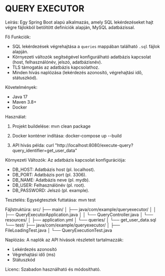 QUERY EXECUTOR
==============

Leírás:
Egy Spring Boot alapú alkalmazás, amely SQL lekérdezéseket hajt végre fájlokból betöltött definíciók alapján, MySQL adatbázissal.

Fő Funkciók:
- SQL lekérdezések végrehajtása a `queries` mappában található `.sql` fájlok alapján.
- Környezeti változók segítségével konfigurálható adatbázis kapcsolat (host, felhasználónév, jelszó, adatbázisnév).
- TLS támogatás az adatbázis kapcsolathoz.
- Minden hívás naplózása (lekérdezés azonosító, végrehajtási idő, státuszkód).

Követelmények:
- Java 17
- Maven 3.8+
- Docker

Használat:
1. Projekt buildelése:
   mvn clean package

2. Docker konténer indítása:
   docker-compose up --build

3. API hívás példa:
   curl "http://localhost:8080/execute-query?query_identifier=get_user_data"

Környezeti Változók:
Az adatbázis kapcsolat konfigurációja:
- DB_HOST: Adatbázis host (pl. localhost).
- DB_PORT: Adatbázis port (pl. 3306).
- DB_NAME: Adatbázis neve (pl. mydb).
- DB_USER: Felhasználónév (pl. root).
- DB_PASSWORD: Jelszó (pl. example).

Tesztelés:
Egységtesztek futtatása:
   mvn test

Fájlstruktúra:
src/
├── main/
│   ├── java/com/example/queryexecutor/
│   │   ├── QueryExecutorApplication.java
│   │   └── QueryController.java
│   └── resources/
│       ├── application.yml
│       └── queries/
│           └── get_user_data.sql
└── test/
    ├── java/com/example/queryexecutor/
    │   ├── FileLoadingTest.java
    │   └── QueryExecutionTest.java

Naplózás:
A naplók az API hívások részleteit tartalmazzák:
- Lekérdezés azonosító
- Végrehajtási idő (ms)
- Státuszkód

Licenc:
Szabadon használható és módosítható.
